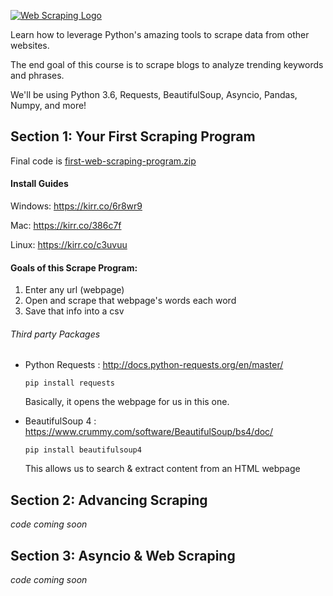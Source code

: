 [![Web Scraping Logo](https://cfe2-static.s3-us-west-2.amazonaws.com/media/courses/web-scraping/images/Web-Scraping.jpg)](https://www.codingforentrepreneurs.com/courses/web-scraping/)

Learn how to leverage Python's amazing tools to scrape data from other websites.

The end goal of this course is to scrape blogs to analyze trending keywords and phrases.

We'll be using Python 3.6, Requests, BeautifulSoup, Asyncio, Pandas, Numpy, and more!

## Section 1: Your First Scraping Program
Final code is [first-web-scraping-program.zip](./first-web-scraping-program.zip)
#### Install Guides
Windows: https://kirr.co/6r8wr9

Mac: https://kirr.co/386c7f

Linux: https://kirr.co/c3uvuu

#### Goals of this Scrape Program:

1. Enter any url (webpage)
2. Open and scrape that webpage's words each word
3. Save that info into a csv

###### Third party Packages

- Python Requests : http://docs.python-requests.org/en/master/

    ```
    pip install requests
    ```
    Basically, it opens the webpage for us in this one.

- BeautifulSoup 4 : https://www.crummy.com/software/BeautifulSoup/bs4/doc/

    ```
    pip install beautifulsoup4
    ```
    This allows us to search & extract content from an HTML webpage


## Section 2: Advancing Scraping
_code coming soon_


## Section 3: Asyncio & Web Scraping
_code coming soon_
